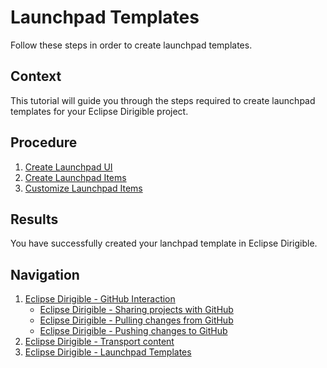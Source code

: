 # Launchpad Templates
Follow these steps in order to create launchpad templates.
## Context
This tutorial will guide you through the steps required to create launchpad templates for your Eclipse Dirigible project.
## Procedure
1. [Create Launchpad UI](Create-Launchpad-UI.md)
2. [Create Launchpad Items](Create-Launchpad-Items.md)
3. [Customize Launchpad Items](Customize-Launchpad-Items.md)
## Results
You have successfully created your lanchpad template in Eclipse Dirigible.
## Navigation
1. [Eclipse Dirigible - GitHub Interaction](GitHub-Interaction.md)
    * [Eclipse Dirigible - Sharing projects with GitHub](GitHub-Sharing-Project.md)
    * [Eclipse Dirigible - Pulling changes from GitHub](GitHub-Pulling-Changes.md)
    * [Eclipse Dirigible - Pushing changes to GitHub](GitHub-Pushing-Changes.md)
2. [Eclipse Dirigible - Transport content](Transport-Content-in-Eclipse-Dirigible.md)
3. [Eclipse Dirigible - Launchpad Templates](Launchpad-Templates.md)
